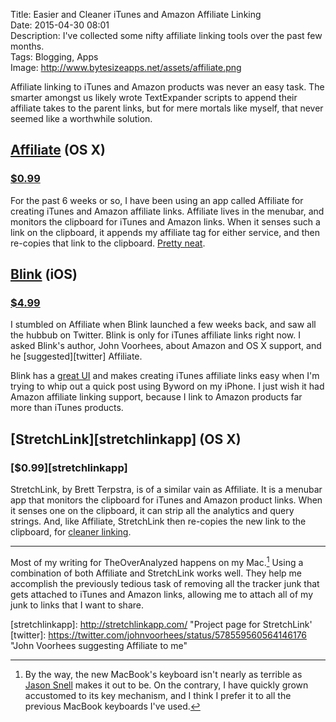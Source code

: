 Title: Easier and Cleaner iTunes and Amazon Affiliate Linking  
Date: 2015-04-30 08:01  
Description: I've collected some nifty affiliate linking tools over the past few months.  
Tags: Blogging, Apps  
Image: http://www.bytesizeapps.net/assets/affiliate.png  

Affiliate linking to iTunes and Amazon products was never an easy task. The smarter amongst us likely wrote TextExpander scripts to append their affiliate takes to the parent links, but for mere mortals like myself, that never seemed like a worthwhile solution. 

## [Affiliate][bytesizeapps] (OS X)

### [$0.99][apple]

For the past 6 weeks or so, I have been using an app called Affiliate for creating iTunes and Amazon affiliate links. Affiliate lives in the menubar, and monitors the clipboard for iTunes and Amazon links. When it senses such a link on the clipboard, it appends my affiliate tag for either service, and then re-copies that link to the clipboard. [Pretty neat][macstories]. 

## [Blink][squibner] (iOS)

### [$4.99][apple 2]

I stumbled on Affiliate when Blink launched a few weeks back, and saw all the hubbub on Twitter. Blink is only for iTunes affiliate links right now. I asked Blink's author, John Voorhees, about Amazon and OS X support, and he [suggested][twitter] Affiliate. 

Blink has a [great UI][macstories 2] and makes creating iTunes affiliate links easy when I'm trying to whip out a quick post using Byword on my iPhone. I just wish it had Amazon affiliate linking support, because I link to Amazon products far more than iTunes products.

## [StretchLink][stretchlinkapp] (OS X)

### [$0.99][stretchlinkapp]

StretchLink, by Brett Terpstra, is of a similar vain as Affiliate. It is a menubar app that monitors the clipboard for iTunes and Amazon product links. When it senses one on the clipboard, it can strip all the analytics and query strings. And, like Affiliate, StretchLink then re-copies the new link to the clipboard, for [cleaner linking][macstories 3].

***

Most of my writing for TheOverAnalyzed happens on my Mac.[^btw] Using a combination of both Affiliate and StretchLink works well. They help me accomplish the previously tedious task of removing all the tracker junk that gets attached to iTunes and Amazon links, allowing me to attach all of my junk to links that I want to share. 

[^btw]: By the way, the new MacBook's keyboard isn't nearly as terrible as [Jason Snell][sixcolors] makes it out to be. On the contrary, I have quickly grown accustomed to its key mechanism, and I think I prefer it to all the previous MacBook keyboards I've used.

[apple]: https://itunes.apple.com/us/app/affiliate/id789724698?at=1l3vx9s "Affiliate on the Mac App Store"
[apple 2]: https://itunes.apple.com/us/app/blink-better-affiliate-links/id946766863?at=1l3vx9s "Blink on the App Store"
[bytesizeapps]: http://www.bytesizeapps.net "Creators of Affiliate for Mac"
[macstories]: http://www.macstories.net/reviews/quick-itunes-affiliate-link-creation-with-affiliate-for-mac/ "Federico Vitcci's post on Affiliate for Mac"
[macstories 2]: http://www.macstories.net/reviews/blink-effortless-affiliate-link-generation-on-ios/ "Federico Viticci reviews Blink for iOS"
[macstories 3]: http://www.macstories.net/linked/stretchlink-unshortens-and-cleans-urls-from-your-menu-bar/ "Federico Viticci reviews StretchLink for Mac"
[sixcolors]: http://sixcolors.com/post/2015/04/the-new-macbook-a-reviewers-notebook/ "Jason Snell reviews the 2015 MacBook"
[squibner]: http://squibner.com/blink "Developer of Blink for iOS"
[stretchlinkapp]: http://stretchlinkapp.com/ "Project page for StretchLink'
[twitter]: https://twitter.com/johnvoorhees/status/578559560564146176 "John Voorhees suggesting Affiliate to me"